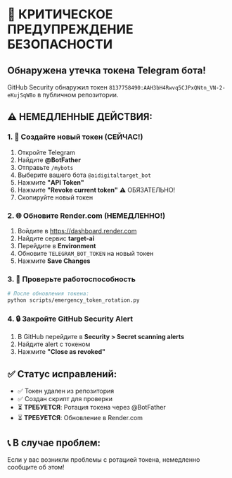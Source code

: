 # 🚨 КРИТИЧЕСКОЕ ПРЕДУПРЕЖДЕНИЕ БЕЗОПАСНОСТИ

## Обнаружена утечка токена Telegram бота!

GitHub Security обнаружил токен `8137758490:AAH3bH4Rwvq5CJPxQNtn_VN-2-eKujSqW8o` в публичном репозитории.

## ⚠️ НЕМЕДЛЕННЫЕ ДЕЙСТВИЯ:

### 1. 🔑 Создайте новый токен (СЕЙЧАС!)
1. Откройте Telegram
2. Найдите **@BotFather**
3. Отправьте `/mybots`
4. Выберите вашего бота `@aidigitaltarget_bot`
5. Нажмите **"API Token"**
6. Нажмите **"Revoke current token"** ⚠️ ОБЯЗАТЕЛЬНО!
7. Скопируйте новый токен

### 2. 🌐 Обновите Render.com (НЕМЕДЛЕННО!)
1. Войдите в https://dashboard.render.com
2. Найдите сервис **target-ai**
3. Перейдите в **Environment**
4. Обновите `TELEGRAM_BOT_TOKEN` на новый токен
5. Нажмите **Save Changes**

### 3. 🧪 Проверьте работоспособность
```bash
# После обновления токена:
python scripts/emergency_token_rotation.py
```

### 4. 🔒 Закройте GitHub Security Alert
1. В GitHub перейдите в **Security > Secret scanning alerts**
2. Найдите alert с токеном
3. Нажмите **"Close as revoked"**

## ✅ Статус исправлений:
- ✅ Токен удален из репозитория
- ✅ Создан скрипт для проверки
- ⏳ **ТРЕБУЕТСЯ**: Ротация токена через @BotFather
- ⏳ **ТРЕБУЕТСЯ**: Обновление в Render.com

## 📞 В случае проблем:
Если у вас возникли проблемы с ротацией токена, немедленно сообщите об этом!
